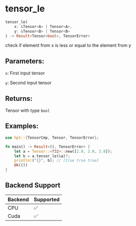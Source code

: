 # tensor_le
```rust
tensor_le(
    x: &Tensor<A> | Tensor<A>, 
    y: &Tensor<B> | Tensor<B>
) -> Result<Tensor<bool>, TensorError>
```
check if element from x is less or equal to the element from y

## Parameters:
`x`: First input tensor

`y`: Second input tensor

## Returns:
Tensor with type `bool`

## Examples:
```rust
use hpt::{TensorCmp, Tensor, TensorError};

fn main() -> Result<(), TensorError> {
    let a = Tensor::<f32>::new([2.0, 2.0, 2.0]);
    let b = a.tensor_le(&a)?;
    println!("{}", b); // [true true true]
    Ok(())
}
```
## Backend Support
| Backend | Supported |
|---------|-----------|
| CPU     | ✅         |
| Cuda    | ✅        |